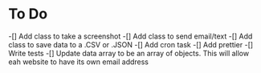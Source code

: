 # To Do

-[] Add class to take a screenshot
-[] Add class to send email/text
-[] Add class to save data to a .CSV or .JSON
-[] Add cron task
-[] Add prettier
-[] Write tests
-[] Update data array to be an array of objects. This will allow eah website to have its own email address